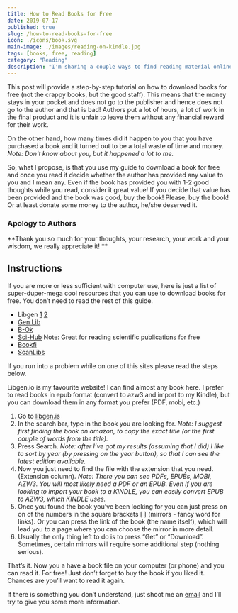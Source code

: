 ```yaml
---
title: How to Read Books for Free
date: 2019-07-17
published: true
slug: /how-to-read-books-for-free
icon: ./icons/book.svg
main-image: ./images/reading-on-kindle.jpg
tags: [books, free, reading]
category: "Reading"
description: "I'm sharing a couple ways to find reading material online"
---
```


This post will provide a step-by-step tutorial on how to download books for free (not the crappy books, but the good staff). This means that the money stays in your pocket and does not go to the publisher and hence does not go to the author and that is bad! Authors put a lot of hours, a lot of work in the final product and it is unfair to leave them without any financial reward for their work.

On the other hand, how many times did it happen to you that you have purchased a book and it turned out to be a total waste of time and money.
_Note: Don't know about you, but it happened a lot to me._

So, what I propose, is that you use my guide to download a book for free and once you read it decide whether the author has provided any value to you and I mean any. Even if the book has provided you with 1-2 good thoughts while you read, consider it great value! If you decide that value has been provided and the book was good, buy the book! Please, buy the book! Or at least donate some money to the author, he/she deserved it.

### Apology to Authors
**Thank you so much for your thoughts, your research, your work and your wisdom, we really appreciate it! **

## Instructions
If you are more or less sufficient with computer use, here is just a list of super-duper-mega cool resources that you can use to download books for free. You don’t need to read the rest of this guide.


* Libgen [1](http://libgen.is) [2](http://libgen.io)
* [Gen Lib](http://gen.lib.rus.ec/)
* [B-Ok](https://b-ok.org/)
* [Sci-Hub](http://sci-hub.io/)
Note: Great for reading scientific publications for free
* [Bookfi](http://en.bookfi.net/)
* [ScanLibs](http://scanlibs.com/)

If you run into a problem while on one of this sites please read the steps below.

Libgen.io is my favourite website! I can find almost any book here. I prefer to read books in epub format (convert to azw3 and import to my Kindle), but you can download them in any format you prefer (PDF, mobi, etc.)

1. Go to [libgen.is](http://libgen.is)
2. In the search bar, type in the book you are looking for.
_Note: I suggest first finding the book on amazon, to copy the exact title (or the first couple of words from the title)._
3. Press Search.
_Note: after I’ve got my results (assuming that I did) I like to sort by year (by pressing on the year button), so that I can see the latest edition available._
4. Now you just need to find the file with the extension that you need. (Extension column).
_Note: There you can see PDFs, EPUBs, MOBI, AZW3. You will most likely need a PDF or an EPUB. Even if you are looking to import your book to a KINDLE, you can easily convert EPUB to AZW3, which KINDLE uses._
5. Once you found the book you’ve been looking for you can just press on on of the numbers in the square brackets [ ] (mirrors - fancy word for links). Or you can press the link of the book (the name itself), which will lead you to a page where you can choose the mirror in more detail.
6. Usually the only thing left to do is to press “Get” or “Download”. Sometimes, certain mirrors will require some additional step (nothing serious).

That’s it. Now you a have a book file on your computer (or phone) and you can read it. For free! Just don’t forget to buy the book if you liked it. Chances are you’ll want to read it again.

If there is something you don’t understand, just shoot me an [email](mailto:kireevr1996@gmail.com) 
 and I’ll try to give you some more information.